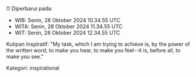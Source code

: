 ⏰ Diperbarui pada:
- WIB: Senin, 28 Oktober 2024 10.34.55 UTC
- WITA: Senin, 28 Oktober 2024 11.34.55 UTC
- WIT: Senin, 28 Oktober 2024 12.34.55 UTC

Kutipan Inspiratif:
"My task, which I am trying to achieve is, by the power of the written word, to make you hear, to make you feel--it is, before all, to make you see."


Kategori: inspirational


